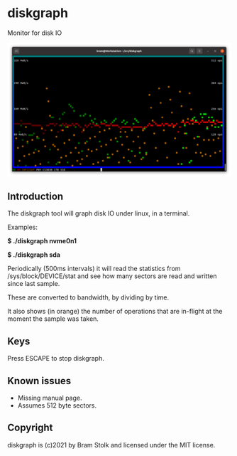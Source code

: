 # diskgraph
Monitor for disk IO

![screenshot](images/screenshot0.png "screenshot")


## Introduction

The diskgraph tool will graph disk IO under linux, in a terminal.

Examples:

**$ ./diskgraph nvme0n1**


**$ ./diskgraph sda**


Periodically (500ms intervals) it will read the statistics from /sys/block/DEVICE/stat and see how many sectors are read and written since last sample.

These are converted to bandwidth, by dividing by time.

It also shows (in orange) the number of operations that are in-flight at the moment the sample was taken.

## Keys

Press ESCAPE to stop diskgraph.

## Known issues

* Missing manual page.
* Assumes 512 byte sectors.

## Copyright

diskgraph is (c)2021 by Bram Stolk and licensed under the MIT license.

